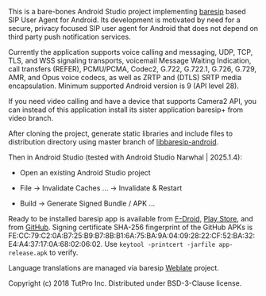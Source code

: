 This is a bare-bones Android Studio project implementing <a href="https://github.com/alfredh/baresip">baresip</a> based SIP User Agent for Android. Its development is motivated by need for a secure, privacy focused SIP user agent for Android that does not depend on third party push notification services.

Currently the application supports voice calling and messaging, UDP, TCP, TLS, and WSS signaling transports, voicemail Message Waiting Indication, call transfers (REFER), PCMU/PCMA, Codec2, G.722, G.722.1, G.726, G.729, AMR, and Opus voice codecs, as well as ZRTP and (DTLS) SRTP media encapsulation. Minimum supported Android version is 9 (API level 28).

If you need video calling and have a device that supports Camera2 API, you can instead of this application install its sister application baresip+ from video branch.

After cloning the project, generate static libraries and include files to distribution directory using master branch of <a href="https://github.com/juha-h/libbaresip-android">libbaresip-android</a>.

Then in Android Studio (tested with Android Studio Narwhal | 2025.1.4):

- Open an existing Android Studio project

- File -> Invalidate Caches ... -> Invalidate & Restart

- Build -> Generate Signed Bundle / APK ...

Ready to be installed baresip app is available from <a href="https://f-droid.org/app/com.tutpro.baresip">F-Droid</a>, <a href="https://play.google.com/store/apps/details?id=com.tutpro.baresip">Play Store</a>, and from <a href="https://github.com/juha-h/baresip-studio/releases">GitHub</a>.  Signing certificate SHA-256 fingerprint of the GitHub APKs is FE:CC:79:C2:0A:B7:25:B9:B7:8B:B1:6A:75:BA:9A:04:09:28:22:CF:52:BA:32:E4:A4:37:17:0A:68:02:06:02.  Use `keytool -printcert -jarfile app-release.apk` to verify.

Language translations are managed via baresip <a href="https://hosted.weblate.org/projects/baresip/">Weblate</a> project.

Copyright (c) 2018 TutPro Inc. Distributed under BSD-3-Clause license.
